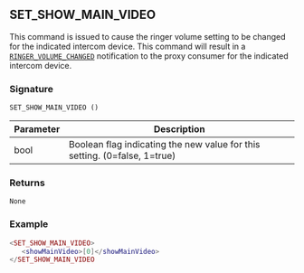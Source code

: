 ## SET\_SHOW\_MAIN\_VIDEO

This command is issued to cause the ringer volume setting to be changed for the indicated intercom device.  This command will result in a [`RINGER_VOLUME_CHANGED`][1] notification to the proxy consumer for the indicated intercom device.


### Signature

`SET_SHOW_MAIN_VIDEO ()`


| Parameter | Description |
| --- | --- |
| bool | Boolean flag indicating the new value for this setting. (0=false, 1=true) |


### Returns

`None`


### Example

```lua
<SET_SHOW_MAIN_VIDEO>
   <showMainVideo>[0]</showMainVideo>
</SET_SHOW_MAIN_VIDEO
```

[1]:	https://snap-one.github.io/docs-driverworks-proxyprotocol/#intercom-state-notifications-ringer_volume_changed